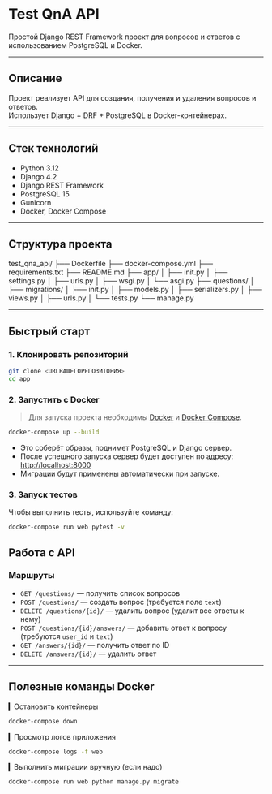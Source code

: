 # Test QnA API

Простой Django REST Framework проект для вопросов и ответов с использованием PostgreSQL и Docker.

---

## Описание

Проект реализует API для создания, получения и удаления вопросов и ответов.  
Использует Django + DRF + PostgreSQL в Docker-контейнерах.

---

## Стек технологий

- Python 3.12
- Django 4.2
- Django REST Framework
- PostgreSQL 15
- Gunicorn
- Docker, Docker Compose

---

## Структура проекта

test_qna_api/
├── Dockerfile
├── docker-compose.yml
├── requirements.txt
├── README.md
├── app/
│   ├── init.py
│   ├── settings.py
│   ├── urls.py
│   ├── wsgi.py
│   └── asgi.py
├── questions/
│   ├── migrations/
│   ├── init.py
│   ├── models.py
│   ├── serializers.py
│   ├── views.py
│   ├── urls.py
│   └── tests.py
└── manage.py

---

## Быстрый старт

### 1. Клонировать репозиторий

```bash
git clone <URLВАШЕГОРЕПОЗИТОРИЯ>
cd app
```

### 2. Запустить с Docker

> Для запуска проекта необходимы [Docker](https://docs.docker.com/get-docker/) и [Docker Compose](https://docs.docker.com/compose/install/).

```bash
docker-compose up --build
```

- Это соберёт образы, поднимет PostgreSQL и Django сервер.
- После успешного запуска сервер будет доступен по адресу: [http://localhost:8000](http://localhost:8000)
- Миграции будут применены автоматически при запуске.

### 3. Запуск тестов

Чтобы выполнить тесты, используйте команду:

```bash
docker-compose run web pytest -v
```

## Работа с API

### Маршруты

- `GET /questions/` — получить список вопросов
- `POST /questions/` — создать вопрос (требуется поле `text`)
- `DELETE /questions/{id}/` — удалить вопрос (удалит все ответы к нему)
- `POST /questions/{id}/answers/` — добавить ответ к вопросу (требуются `user_id` и `text`)
- `GET /answers/{id}/` — получить ответ по ID
- `DELETE /answers/{id}/` — удалить ответ

---

## Полезные команды Docker

▎Остановить контейнеры

```bash
docker-compose down
```

▎Просмотр логов приложения

```bash
docker-compose logs -f web
```

▎Выполнить миграции вручную (если надо)

```bash
docker-compose run web python manage.py migrate
```

